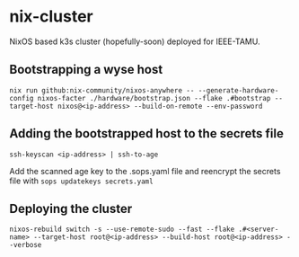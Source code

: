 # nix-cluster
NixOS based k3s cluster (hopefully-soon) deployed for IEEE-TAMU.

## Bootstrapping a wyse host
`nix run github:nix-community/nixos-anywhere -- --generate-hardware-config nixos-facter ./hardware/bootstrap.json --flake .#bootstrap --target-host nixos@<ip-address> --build-on-remote --env-password`

## Adding the bootstrapped host to the secrets file
`ssh-keyscan <ip-address> | ssh-to-age`

Add the scanned age key to the .sops.yaml file and reencrypt the secrets file with `sops updatekeys secrets.yaml`

## Deploying the cluster
`nixos-rebuild switch -s --use-remote-sudo --fast --flake .#<server-name> --target-host root@<ip-address> --build-host root@<ip-address> --verbose`
